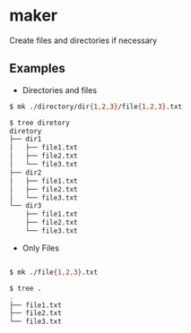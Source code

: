 # maker

Create files and directories if necessary

## Examples

- Directories and files

```bash
$ mk ./directory/dir{1,2,3}/file{1,2,3}.txt

$ tree diretory
diretory
├── dir1
│   ├── file1.txt
│   ├── file2.txt
│   └── file3.txt
├── dir2
│   ├── file1.txt
│   ├── file2.txt
│   └── file3.txt
└── dir3
    ├── file1.txt
    ├── file2.txt
    └── file3.txt
```

- Only Files

```bash

$ mk ./file{1,2,3}.txt

$ tree .
.
├── file1.txt
├── file2.txt
└── file3.txt
```

